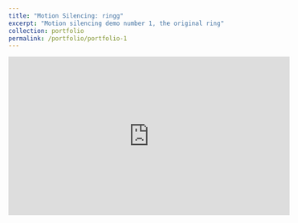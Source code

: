 ```yaml
---
title: "Motion Silencing: ringg"
excerpt: "Motion silencing demo number 1, the original ring"
collection: portfolio
permalink: /portfolio/portfolio-1
---
```


<iframe width="560" height="315" src="https://www.youtube.com/embed/lxRvutfvl0Y" title="YouTube video player" frameborder="0" allow="accelerometer; autoplay; clipboard-write; encrypted-media; gyroscope; picture-in-picture; web-share" allowfullscreen></iframe>


